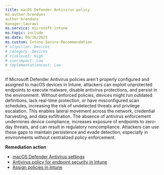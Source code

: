```yaml
---
title: macOS Defender Antivirus policy
ms.author:brenduns
author:brenduns
manager:laurawi
ms.service: microsoft-intune
ms.topic: include
ms.date: 09/16/2025
ms.custom: Intune-Secure-Recommendation
# sfipillar: Devices 
# category: Devices
# risklevel: High
# userimpact: Low
# implementationcost: Low
---
```

If Microsoft Defender Antivirus policies aren't properly configured and assigned to macOS devices in Intune, attackers can exploit unprotected endpoints to execute malware, disable antivirus protections, and persist in the environment. Without enforced policies, devices might run outdated definitions, lack real-time protection, or have misconfigured scan schedules, increasing the risk of undetected threats and privilege escalation. This enables lateral movement across the network, credential harvesting, and data exfiltration. The absence of antivirus enforcement undermines device compliance, increases exposure of endpoints to zero-day threats, and can result in regulatory noncompliance. Attackers can use these gaps to maintain persistence and evade detection, especially in environments without centralized policy enforcement.

**Remediation action**

- [macOS Defender Antivirus settings](/intune/intune-service/protect/antivirus-microsoft-defender-settings-macos)
- [Antivirus policy for endpoint security in Intune](/intune/intune-service/protect/endpoint-security-antivirus-policy)
- [Assign policies in Intune](/intune/intune-service/configuration/device-profile-assign)
